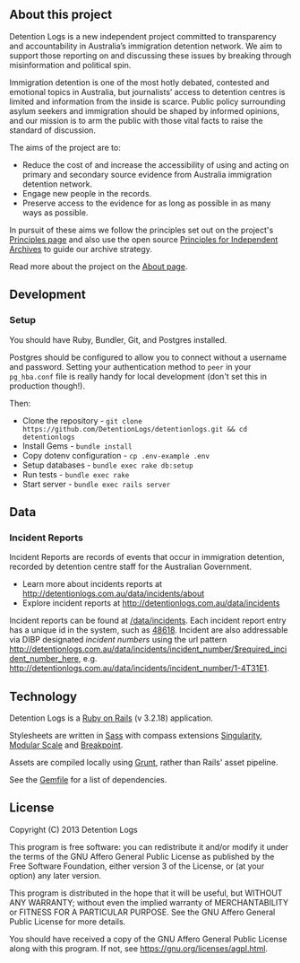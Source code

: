 ## About this project
Detention Logs is a new independent project committed to transparency and accountability in Australia’s immigration detention network. We aim to support those reporting on and discussing these issues by breaking through misinformation and political spin.

Immigration detention is one of the most hotly debated, contested and emotional topics in Australia, but journalists’ access to detention centres is limited and information from the inside is scarce. Public policy surrounding asylum seekers and immigration should be shaped by informed opinions, and our mission is to arm the public with those vital facts to raise the standard of discussion.

The aims of the project are to:

* Reduce the cost of and increase the accessibility of using and acting on primary and secondary source evidence from Australia immigration detention network.
* Engage new people in the records.
* Preserve access to the evidence for as long as possible in as many ways as possible.

In pursuit of these aims we follow the principles set out on the project's [Principles page](http://detentionlogs.com.au/principles) and also use the open source [Principles for Independent Archives](https://github.com/equivalentideas/independent-archive-principles/blob/master/independent-archive-principles.md) to guide our archive strategy.

Read more about the project on the [About page](http://detentionlogs.com.au/about).

## Development

### Setup

You should have Ruby, Bundler, Git, and Postgres installed.

Postgres should be configured to allow you to connect without a username and password. Setting your authentication method to `peer` in your `pg_hba.conf` file is really handy for local development (don't set this in production though!).

Then:
* Clone the repository - `git clone https://github.com/DetentionLogs/detentionlogs.git && cd detentionlogs`
* Install Gems - `bundle install`
* Copy dotenv configuration - `cp .env-example .env`
* Setup databases - `bundle exec rake db:setup`
* Run tests - `bundle exec rake`
* Start server - `bundle exec rails server`

## Data

### Incident Reports

Incident Reports are records of events that occur in immigration detention, recorded by detention centre staff for the Australian Government.

* Learn more about incidents reports at <http://detentionlogs.com.au/data/incidents/about>
* Explore incident reports at <http://detentionlogs.com.au/data/incidents>

Incident reports can be found at [/data/incidents](http://detentionlogs.com.au/data/incidents). Each incident report entry has a unique id in the system, such as [48618](http://detentionlogs.com.au/data/incidents/48618). Incident are also addressable via DIBP designated *incident numbers* using the url pattern http://detentionlogs.com.au/data/incidents/incident_number/$required_incident_number_here, e.g. <http://detentionlogs.com.au/data/incidents/incident_number/1-4T31E1>.

## Technology

Detention Logs is a [Ruby on Rails](http://rubyonrails.org/) (v 3.2.18) application.

Stylesheets are written in [Sass](http://sass-lang.com/) with compass extensions [Singularity](https://github.com/Team-Sass/Singularity), [Modular Scale](https://github.com/Team-Sass/modular-scale) and [Breakpoint](https://github.com/Team-Sass/breakpoint).

Assets are compiled locally using [Grunt](http://gruntjs.com/), rather than Rails' asset pipeline.

See the [Gemfile](https://github.com/DetentionLogs/detentionlogs/blob/Development/Gemfile) for a list of dependencies.

## License

Copyright (C) 2013 Detention Logs

This program is free software: you can redistribute it and/or modify
it under the terms of the GNU Affero General Public License as
published by the Free Software Foundation, either version 3 of the
License, or (at your option) any later version.

This program is distributed in the hope that it will be useful,
but WITHOUT ANY WARRANTY; without even the implied warranty of
MERCHANTABILITY or FITNESS FOR A PARTICULAR PURPOSE.  See the
GNU Affero General Public License for more details.

You should have received a copy of the GNU Affero General Public License
along with this program.  If not, see <https://gnu.org/licenses/agpl.html>.
